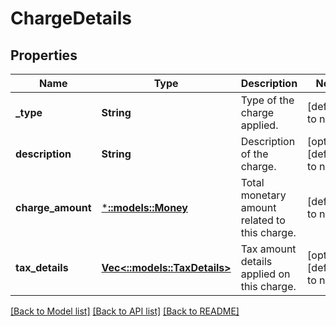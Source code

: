 # ChargeDetails

## Properties
Name | Type | Description | Notes
------------ | ------------- | ------------- | -------------
**_type** | **String** | Type of the charge applied. | [default to null]
**description** | **String** | Description of the charge. | [optional] [default to null]
**charge_amount** | [***::models::Money**](Money.md) | Total monetary amount related to this charge. | [default to null]
**tax_details** | [**Vec<::models::TaxDetails>**](TaxDetails.md) | Tax amount details applied on this charge. | [optional] [default to null]

[[Back to Model list]](../README.md#documentation-for-models) [[Back to API list]](../README.md#documentation-for-api-endpoints) [[Back to README]](../README.md)


